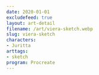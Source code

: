 ```yaml
---
date: 2020-01-01
excludefeed: true
layout: art-detail
filename: /art/viera-sketch.webp
slug: viera-sketch
characters:
- Juritta
arttags:
- sketch
program: Procreate
---
```


